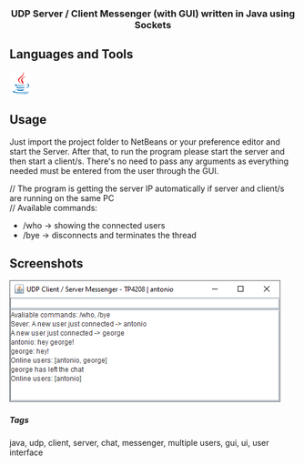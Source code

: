 <h3 align="center">UDP Server / Client Messenger (with GUI) written in Java using Sockets</h3>  

  ## Languages and Tools
 <a href="https://www.java.com" target="_blank"> <img src="https://raw.githubusercontent.com/devicons/devicon/master/icons/java/java-original.svg" alt="java" width="40" height="40"/> </a> 

## Usage
Just import the project folder to NetBeans or your preference editor and start the Server. 
After that, to run the program please start the server and then start a client/s. There's no need to pass any arguments as everything needed must be entered from the user through the GUI.

// The program is getting the server IP automatically if server and client/s are running on the same PC
<br>// Available commands: 
* /who -> showing the connected users
* /bye -> disconnects and terminates the thread

## Screenshots
![image](capture.png)

<h5>Tags</h5>
java, udp, client, server, chat, messenger, multiple users, gui, ui, user interface
